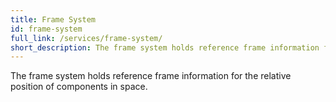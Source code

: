 ```yaml
---
title: Frame System
id: frame-system
full_link: /services/frame-system/
short_description: The frame system holds reference frame information for the relative position of components in space.
---
```


The frame system holds reference frame information for the relative position of components in space.
